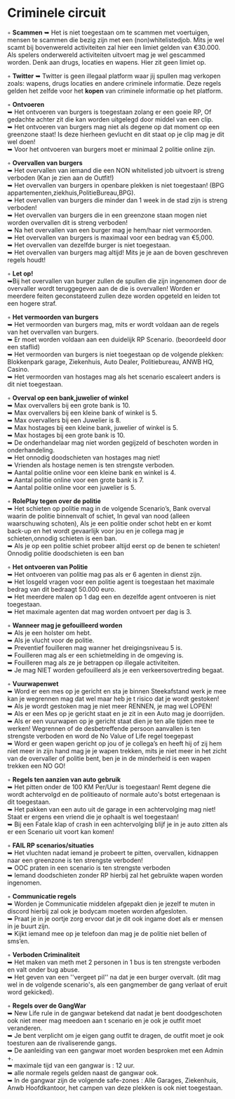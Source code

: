 # Criminele circuit

◦ <b>Scammen</b> ➥ Het is niet toegestaan om te scammen met voertuigen, mensen te scammen die bezig zijn met een (non)whitelistedjob. Mits je wel scamt bij bovenwereld activiteiten zal hier een limiet gelden van €30.000. Als spelers onderwereld activiteiten uitvoert mag je wel gescammed worden. Denk aan drugs, locaties en wapens. Hier zit geen limiet op.

◦ <b>Twitter</b> ➥ Twitter is geen illegaal platform waar jij spullen mag verkopen zoals: wapens, drugs locaties en andere criminele informatie. Deze regels gelden het zelfde voor het <b>kopen</b> van criminele informatie op het platform.


◦ <b>Ontvoeren</b> <br>
     ➥ Het ontvoeren van burgers is toegestaan zolang er een goeie RP, Of gedachte achter zit die kan worden uitgelegd door middel van een clip. <br>
     ➥ Het ontvoeren van burgers mag niet als degene op dat moment op een greenzone staat!  Is deze hierheen gevlucht en dit staat op je clip mag je dit wel doen!<br>
     ➥ Voor het ontvoeren van burgers moet er minimaal 2 politie online zijn.<br>


◦ <b>Overvallen van burgers</b> <br>
     ➥ Het overvallen van iemand die een NON whitelisted job uitvoert is streng verboden (Kan je zien aan de Outfit!)<br> 
     ➥ Het overvallen van burgers in openbare plekken is niet toegestaan! (BPG appartementen,ziekhuis,PolitieBureau,BPG). <br>
     ➥ Het overvallen van burgers die minder dan 1 week in de stad zijn is streng verboden! <br>
     ➥ Het overvallen van burgers die in een greenzone staan mogen niet worden overvallen dit is streng verboden! <br>
     ➥ Na het overvallen van een burger mag je hem/haar niet vermoorden.<br>
     ➥ Het overvallen van burgers is maximaal voor een bedrag van €5,000.<br>
     ➥ Het overvallen van dezelfde burger is niet toegestaan.<br>
     ➥ Het overvallen van burgers mag altijd! Mits je je aan de boven geschreven regels houdt!  <br>

◦ <b>Let op!</b><br>
     ➥Bij het overvallen van burger zullen de spullen die zijn ingenomen door de overvaller wordt teruggegeven aan de die is overvallen! Worden er meerdere feiten            geconstateerd zullen deze worden opgeteld en leiden tot een hogere straf.<br>

◦ <b>Het vermoorden van burgers</b><br>
     ➥ Het vermoorden van burgers mag, mits er wordt voldaan aan de regels van het overvallen van burgers.<br>
     ➥ Er moet worden voldaan aan een duidelijk RP Scenario. (beoordeeld door een staflid)<br> 
     ➥ Het vermoorden van burgers is niet toegestaan op de volgende plekken:
        Blokkenpark garage, Ziekenhuis, Auto Dealer, Politiebureau, ANWB HQ, Casino. <br>
     ➥ Het vermoorden van hostages mag als het scenario escaleert anders is dit niet toegestaan.<br> 

◦ <b>Overval op een bank,juwelier of winkel</b> <br>
     ➥ Max overvallers bij een grote bank is 10. <br>
     ➥ Max overvallers bij een kleine bank of winkel is 5. <br>
     ➥ Max overvallers bij een Juwelier is 8. <br>
     ➥ Max hostages bij een kleine bank, juwelier of winkel is 5. <br>
     ➥ Max hostages bij een grote bank is 10.<br>
     ➥ De onderhandelaar mag niet worden gegijzeld of beschoten worden in onderhandeling.<br>
     ➥ Het onnodig doodschieten van hostages mag niet! <br>
     ➥ Vrienden als hostage nemen is ten strengste verboden.<br>
     ➥ Aantal politie online voor een kleine bank en winkel is 4.<br>
     ➥ Aantal politie online voor een grote bank is 7.<br>
     ➥ Aantal politie online voor een juwelier is 5.<br>

◦ <b>RolePlay tegen over de politie</b><br>
     ➥ Het schieten op politie mag in de volgende Scenario’s, Bank overval waarin de politie binnenvalt of schiet, In geval van nood (alleen waarschuwing schoten),           Als je een politie onder schot hebt en er komt back-up en het wordt gevaarlijk voor jou en je collega mag je schieten,onnodig schieten is een ban.<br> 
     ➥ Als je op een politie schiet probeer altijd eerst op de benen te schieten! Onnodig politie doodschieten is een ban <br>

◦ <b>Het ontvoeren van Politie</b><br>
     ➥ Het ontvoeren van politie mag pas als er 6 agenten in dienst zijn. <br>
     ➥ Het losgeld vragen voor een politie agent is toegestaan het maximale bedrag van dit bedraagt 50.000 euro. <br>
     ➥ Het meerdere malen op 1 dag een en dezelfde agent ontvoeren is niet toegestaan. <br>
     ➥ Het maximale agenten dat mag worden ontvoert per dag is 3. <br>

◦ <b>Wanneer mag je gefouilleerd worden</b><br>
     ➥ Als je een holster om hebt.<br>
     ➥ Als je vlucht voor de politie.<br>
     ➥ Preventief fouilleren mag wanner het dreigingsniveau 5 is.<br>
     ➥ Fouilleren mag als er een schietmelding in de omgeving is.<br>
     ➥ Fouilleren mag als ze je betrappen op illegale activiteiten.<br>
     ➥ Je mag NIET worden gefouilleerd als je een verkeersovertreding begaat.<br>

◦ <b>Vuurwapenwet</b> <br>
     ➥ Word er een mes op je gericht en sta je binnen Steekafstand werk je mee kan je wegrennen mag dat wel maar heb je t risico dat je wordt gestoken! <br>
     ➥ Als je wordt gestoken mag je niet meer RENNEN, je mag wel LOPEN! <br>
     ➥ Als er een Mes op je gericht staat en je zit in een Auto mag je doorrijden.<br>
     ➥ Als er een vuurwapen op je gericht staat dien je ten alle tijden mee te werken! Wegrennen of de desbetreffende persoon aanvallen is ten strengste verboden en           word de No Value of Life regel toegepast<br>
     ➥ Word er geen wapen gericht op jou of je collega’s en heeft hij of zij hem niet meer in zijn hand mag je je wapen trekken, mits je niet meer in het zicht van de        overvaller of politie bent, ben je in de minderheid is een wapen trekken een NO GO! <br>

◦ <b>Regels ten aanzien van auto gebruik</b> <br>
     ➥ Het pitten onder de 100 KM Per/Uur is toegestaan! Remt degene die wordt achtervolgd en de politieauto of normale auto's botst ertegenaan is dit toegestaan.<br> 
     ➥ Het pakken van een auto uit de garage in een achtervolging mag niet! Staat er ergens een vriend die je ophaalt is wel toegestaan! <br>
     ➥ Bij een Fatale klap of crash in een achtervolging blijf je in je auto zitten als er een Scenario uit voort kan komen! <br>

◦ <b>FAIL RP scenarios/situaties</b>     <br>
     ➥ Het vluchten nadat iemand je probeert te pitten, overvallen, kidnappen naar een greenzone is ten strengste verboden! <br>
     ➥  OOC praten in een scenario is ten strengste verboden <br>
     ➥  Iemand doodschieten zonder RP hierbij zal het gebruikte wapen worden ingenomen.<br>

◦ <b>Communicatie regels</b><br>
     ➥ Worden je Communicatie middelen afgepakt dien je jezelf te muten in discord hierbij zal ook je bodycam moeten worden afgesloten.<br>
     ➥ Praat je in je oortje zorg ervoor dat je dit ook ingame doet als er mensen in je buurt zijn. <br>
     ➥ Kijkt iemand mee op je telefoon dan mag je de politie niet bellen of sms’en.    <br>

◦ <b>Verboden Criminaliteit</b><br>
     ➥ Het maken van meth met 2 personen in 1 bus is ten strengste verboden en valt onder bug abuse.<br>
     ➥ Het geven van een ''vergeet pil'' na dat je een burger overvalt. (dit mag wel in de volgende scenario's, als een gangmember de gang verlaat of eruit word gekicked).<br>

◦ <b>Regels over de GangWar</b><br>
     ➥ New Life rule in de gangwar betekend dat nadat je bent doodgeschoten ook niet meer mag meedoen aan t scenario en je ook je outfit moet veranderen.<br>
     ➥ Je bent verplicht om je eigen gang outfit te dragen, de outfit moet je ook toesturen aan de rivaliserende gangs.<br>
     ➥ De aanleiding van een gangwar moet worden besproken met een Admin +.<br>
     ➥ maximale tijd van een gangwar is : 12 uur.<br>
     ➥ alle normale regels gelden naast de gangwar ook.<br>
     ➥ In de gangwar zijn de volgende safe-zones : Alle Garages, Ziekenhuis, Anwb Hoofdkantoor, het campen van deze plekken is ook niet toegestaan.<br>
